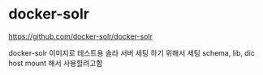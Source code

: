 # docker-solr

https://github.com/docker-solr/docker-solr

docker-solr 이미지로 테스트용 솔라 서버 세팅 하기 위해서 세팅 
schema, lib, dic host mount 해서 사용할려고함
